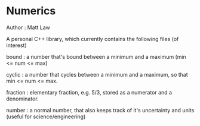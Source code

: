 # Numerics

Author : Matt Law

A personal C++ library, which currently contains the following files (of interest)

  bound     : a number that's bound between a minimum and a maximum (min <= num <= max)
  
  cyclic    : a number that cycles between a minimum and a maximum, so that min <= num <= max. 
  
  fraction  : elementary fraction, e.g. 5/3, stored as a numerator and a denominator. 
  
  number    : a normal number, that also keeps track of it's uncertainty and units (useful for science/engineering)
  
